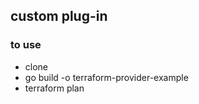 ## custom plug-in

### to use

 - clone
 - go build -o terraform-provider-example
 - terraform plan

   
  
 
 

